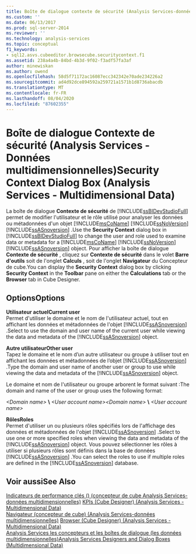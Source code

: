 ```yaml
---
title: Boîte de dialogue contexte de sécurité (Analysis Services-données multidimensionnelles) | Microsoft Docs
ms.custom: ''
ms.date: 06/13/2017
ms.prod: sql-server-2014
ms.reviewer: ''
ms.technology: analysis-services
ms.topic: conceptual
f1_keywords:
- sql12.asvs.cubeeditor.browsecube.securitycontext.f1
ms.assetid: 238a4a4b-84bd-4b3d-9f02-f3adf57fa3af
author: minewiskan
ms.author: owend
ms.openlocfilehash: 58d5f71172ac16087ecc342342e70ade234226a2
ms.sourcegitcommit: ad4d92dce894592a259721a1571b1d8736abacdb
ms.translationtype: MT
ms.contentlocale: fr-FR
ms.lasthandoff: 08/04/2020
ms.locfileid: "87602355"
---
```

# <a name="security-context-dialog-box-analysis-services---multidimensional-data"></a><span data-ttu-id="2f64c-102">Boîte de dialogue Contexte de sécurité (Analysis Services - Données multidimensionnelles)</span><span class="sxs-lookup"><span data-stu-id="2f64c-102">Security Context Dialog Box (Analysis Services - Multidimensional Data)</span></span>
  <span data-ttu-id="2f64c-103">La boîte de dialogue **Contexte de sécurité** de [!INCLUDE[ssBIDevStudioFull](../includes/ssbidevstudiofull-md.md)] permet de modifier l'utilisateur et le rôle utilisé pour analyser les données ou métadonnées d'un objet [!INCLUDE[msCoName](../includes/msconame-md.md)] [!INCLUDE[ssNoVersion](../includes/ssnoversion-md.md)] [!INCLUDE[ssASnoversion](../includes/ssasnoversion-md.md)] .</span><span class="sxs-lookup"><span data-stu-id="2f64c-103">Use the **Security Context** dialog box in [!INCLUDE[ssBIDevStudioFull](../includes/ssbidevstudiofull-md.md)] to change the user and role used to examine data or metadata for a [!INCLUDE[msCoName](../includes/msconame-md.md)] [!INCLUDE[ssNoVersion](../includes/ssnoversion-md.md)] [!INCLUDE[ssASnoversion](../includes/ssasnoversion-md.md)] object.</span></span> <span data-ttu-id="2f64c-104">Pour afficher la boîte de dialogue **Contexte de sécurité** , cliquez sur **Contexte de sécurité** dans le volet **Barre d'outils** soit de l'onglet **Calculs** , soit de l'onglet **Navigateur** du Concepteur de cube.</span><span class="sxs-lookup"><span data-stu-id="2f64c-104">You can display the **Security Context** dialog box by clicking **Security Context** in the **Toolbar** pane on either the **Calculations** tab or the **Browser** tab in Cube Designer.</span></span>  
  
## <a name="options"></a><span data-ttu-id="2f64c-105">Options</span><span class="sxs-lookup"><span data-stu-id="2f64c-105">Options</span></span>  
 <span data-ttu-id="2f64c-106">**Utilisateur actuel**</span><span class="sxs-lookup"><span data-stu-id="2f64c-106">**Current user**</span></span>  
 <span data-ttu-id="2f64c-107">Permet d'utiliser le domaine et le nom de l'utilisateur actuel, tout en affichant les données et métadonnées de l'objet [!INCLUDE[ssASnoversion](../includes/ssasnoversion-md.md)] .</span><span class="sxs-lookup"><span data-stu-id="2f64c-107">Select to use the domain and user name of the current user while viewing the data and metadata of the [!INCLUDE[ssASnoversion](../includes/ssasnoversion-md.md)] object.</span></span>  
  
 <span data-ttu-id="2f64c-108">**Autre utilisateur**</span><span class="sxs-lookup"><span data-stu-id="2f64c-108">**Other user**</span></span>  
 <span data-ttu-id="2f64c-109">Tapez le domaine et le nom d’un autre utilisateur ou groupe à utiliser tout en affichant les données et métadonnées de l’objet [!INCLUDE[ssASnoversion](../includes/ssasnoversion-md.md)] .</span><span class="sxs-lookup"><span data-stu-id="2f64c-109">Type the domain and user name of another user or group to use while viewing the data and metadata of the [!INCLUDE[ssASnoversion](../includes/ssasnoversion-md.md)] object.</span></span>  
  
 <span data-ttu-id="2f64c-110">Le domaine et nom de l'utilisateur ou groupe arborent le format suivant :</span><span class="sxs-lookup"><span data-stu-id="2f64c-110">The domain and name of the user or group uses the following format:</span></span>  
  
 <span data-ttu-id="2f64c-111">*\<Domain name>* **\\** *\<User account name>*</span><span class="sxs-lookup"><span data-stu-id="2f64c-111">*\<Domain name>* **\\** *\<User account name>*</span></span>  
  
 <span data-ttu-id="2f64c-112">**Rôles**</span><span class="sxs-lookup"><span data-stu-id="2f64c-112">**Roles**</span></span>  
 <span data-ttu-id="2f64c-113">Permet d'utiliser un ou plusieurs rôles spécifiés lors de l'affichage des données et métadonnées de l'objet [!INCLUDE[ssASnoversion](../includes/ssasnoversion-md.md)] .</span><span class="sxs-lookup"><span data-stu-id="2f64c-113">Select to use one or more specified roles when viewing the data and metadata of the [!INCLUDE[ssASnoversion](../includes/ssasnoversion-md.md)] object.</span></span> <span data-ttu-id="2f64c-114">Vous pouvez sélectionner les rôles à utiliser si plusieurs rôles sont définis dans la base de données [!INCLUDE[ssASnoversion](../includes/ssasnoversion-md.md)] .</span><span class="sxs-lookup"><span data-stu-id="2f64c-114">You can select the roles to use if multiple roles are defined in the [!INCLUDE[ssASnoversion](../includes/ssasnoversion-md.md)] database.</span></span>  
  
## <a name="see-also"></a><span data-ttu-id="2f64c-115">Voir aussi</span><span class="sxs-lookup"><span data-stu-id="2f64c-115">See Also</span></span>  
 <span data-ttu-id="2f64c-116">[Indicateurs de performance clés &#40;&#41; &#40;concepteur de cube Analysis Services-données multidimensionnelles&#41;](kpis-cube-designer-analysis-services-multidimensional-data.md) </span><span class="sxs-lookup"><span data-stu-id="2f64c-116">[KPIs &#40;Cube Designer&#41; &#40;Analysis Services - Multidimensional Data&#41;](kpis-cube-designer-analysis-services-multidimensional-data.md) </span></span>  
 <span data-ttu-id="2f64c-117">[Navigateur &#40;concepteur de cube&#41; &#40;Analysis Services-données multidimensionnelles&#41;](browser-cube-designer-analysis-services-multidimensional-data.md) </span><span class="sxs-lookup"><span data-stu-id="2f64c-117">[Browser &#40;Cube Designer&#41; &#40;Analysis Services - Multidimensional Data&#41;](browser-cube-designer-analysis-services-multidimensional-data.md) </span></span>  
 [<span data-ttu-id="2f64c-118">Analysis Services les concepteurs et les boîtes de dialogue &#40;les données multidimensionnelles&#41;</span><span class="sxs-lookup"><span data-stu-id="2f64c-118">Analysis Services Designers and Dialog Boxes &#40;Multidimensional Data&#41;</span></span>](analysis-services-designers-and-dialog-boxes-multidimensional-data.md)  
  
  
